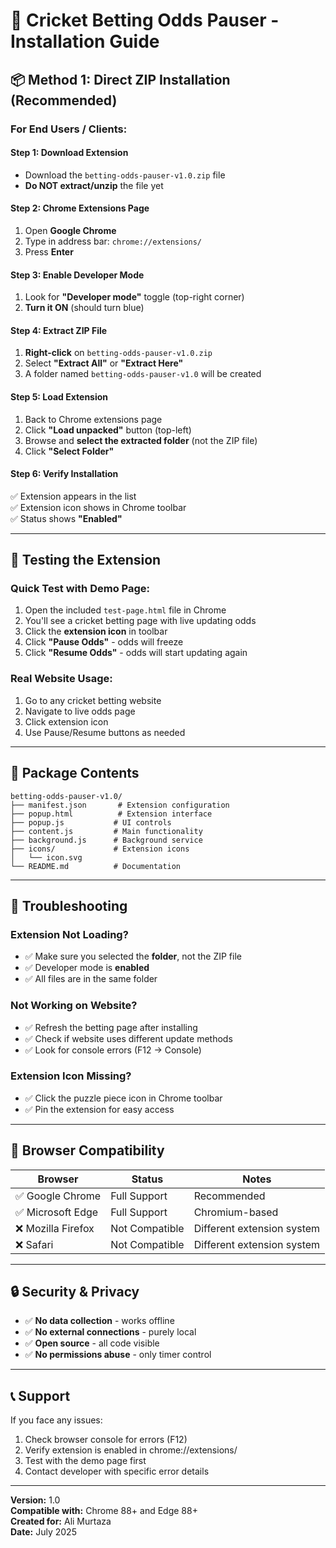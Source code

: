 # 🎯 **Cricket Betting Odds Pauser - Installation Guide**

## 📦 **Method 1: Direct ZIP Installation (Recommended)**

### **For End Users / Clients:**

#### **Step 1: Download Extension**
- Download the `betting-odds-pauser-v1.0.zip` file
- **Do NOT extract/unzip** the file yet

#### **Step 2: Chrome Extensions Page**
1. Open **Google Chrome**
2. Type in address bar: `chrome://extensions/`
3. Press **Enter**

#### **Step 3: Enable Developer Mode**
1. Look for **"Developer mode"** toggle (top-right corner)
2. **Turn it ON** (should turn blue)

#### **Step 4: Extract ZIP File**
1. **Right-click** on `betting-odds-pauser-v1.0.zip`
2. Select **"Extract All"** or **"Extract Here"**
3. A folder named `betting-odds-pauser-v1.0` will be created

#### **Step 5: Load Extension**
1. Back to Chrome extensions page
2. Click **"Load unpacked"** button (top-left)
3. Browse and **select the extracted folder** (not the ZIP file)
4. Click **"Select Folder"**

#### **Step 6: Verify Installation**
✅ Extension appears in the list  
✅ Extension icon shows in Chrome toolbar  
✅ Status shows **"Enabled"**  

---

## 🧪 **Testing the Extension**

### **Quick Test with Demo Page:**
1. Open the included `test-page.html` file in Chrome
2. You'll see a cricket betting page with live updating odds
3. Click the **extension icon** in toolbar
4. Click **"Pause Odds"** - odds will freeze
5. Click **"Resume Odds"** - odds will start updating again

### **Real Website Usage:**
1. Go to any cricket betting website
2. Navigate to live odds page
3. Click extension icon
4. Use Pause/Resume buttons as needed

---

## 📁 **Package Contents**

```
betting-odds-pauser-v1.0/
├── manifest.json       # Extension configuration
├── popup.html          # Extension interface
├── popup.js           # UI controls
├── content.js         # Main functionality
├── background.js      # Background service
├── icons/             # Extension icons
│   └── icon.svg
└── README.md          # Documentation
```

---

## 🔧 **Troubleshooting**

### **Extension Not Loading?**
- ✅ Make sure you selected the **folder**, not the ZIP file
- ✅ Developer mode is **enabled**
- ✅ All files are in the same folder

### **Not Working on Website?**
- ✅ Refresh the betting page after installing
- ✅ Check if website uses different update methods
- ✅ Look for console errors (F12 → Console)

### **Extension Icon Missing?**
- ✅ Click the puzzle piece icon in Chrome toolbar
- ✅ Pin the extension for easy access

---

## 📱 **Browser Compatibility**

| Browser | Status | Notes |
|---------|--------|-------|
| ✅ Google Chrome | Full Support | Recommended |
| ✅ Microsoft Edge | Full Support | Chromium-based |
| ❌ Mozilla Firefox | Not Compatible | Different extension system |
| ❌ Safari | Not Compatible | Different extension system |

---

## 🔒 **Security & Privacy**

- ✅ **No data collection** - works offline
- ✅ **No external connections** - purely local
- ✅ **Open source** - all code visible
- ✅ **No permissions abuse** - only timer control

---

## 📞 **Support**

If you face any issues:
1. Check browser console for errors (F12)
2. Verify extension is enabled in chrome://extensions/
3. Test with the demo page first
4. Contact developer with specific error details

---

**Version:** 1.0  
**Compatible with:** Chrome 88+ and Edge 88+  
**Created for:** Ali Murtaza  
**Date:** July 2025
